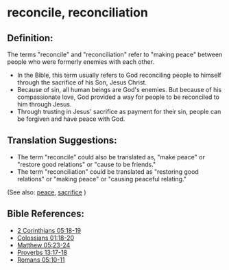 # reconcile, reconciliation #

## Definition: ##

The terms "reconcile" and "reconciliation" refer to "making peace" between people who were formerly enemies with each other.

* In the Bible, this term usually refers to God reconciling people to himself through the sacrifice of his Son, Jesus Christ.
* Because of sin, all human beings are God's enemies. But because of his compassionate love, God provided a way for people to be reconciled to him through Jesus.
* Through trusting in Jesus' sacrifice as payment for their sin, people can be forgiven and have peace with God.

## Translation Suggestions: ##

* The term "reconcile" could also be translated as, "make peace" or "restore good relations" or "cause to be friends."
* The term "reconciliation" could be translated as "restoring good relations" or "making peace" or "causing peaceful relating."

(See also: [peace](../other/peace.md), [sacrifice](../other/sacrifice.md) )

## Bible References: ##

* [2 Corinthians 05:18-19](https://door43.org/en/bible/notes/2co/05/18)
* [Colossians 01:18-20](https://door43.org/en/bible/notes/col/01/18)
* [Matthew 05:23-24](https://door43.org/en/bible/notes/mat/05/23)
* [Proverbs 13:17-18](https://door43.org/en/bible/notes/pro/13/17)
* [Romans 05:10-11](https://door43.org/en/bible/notes/rom/05/10)

